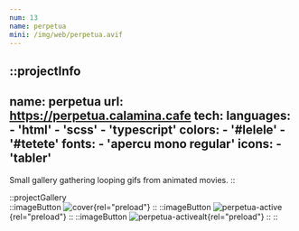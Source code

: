 ```yaml
---
num: 13
name: perpetua
mini: /img/web/perpetua.avif
---
```


::projectInfo
---
name: perpetua
url: https://perpetua.calamina.cafe
tech:
    languages:
      - 'html'
      - 'scss'
      - 'typescript'
    colors:
      - '#lelele'
      - '#tetete'
    fonts:
      - 'apercu mono regular'
    icons:
      - 'tabler'
---
Small gallery gathering looping gifs from animated movies.
::

::projectGallery  
  ::imageButton
    ![cover](/img/web/perpetua.avif){rel="preload"}
  ::
  ::imageButton
    ![perpetua-active](/img/web/perpetua/perpetua-active.avif){rel="preload"}
  ::
  ::imageButton
    ![perpetua-activealt](/img/web/perpetua/perpetua-active-alt.avif){rel="preload"}
  :: 
::

<!-- ::projectFeatures
:: -->
